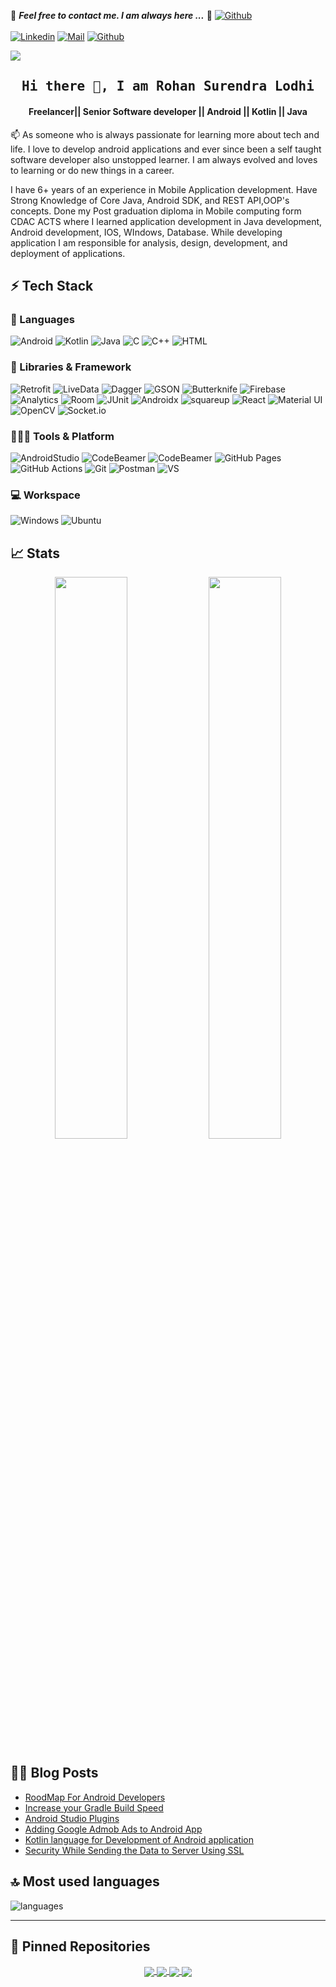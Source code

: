 
📝 ***Feel free to contact me. I am always here ...*** :slightly_smiling_face: [![Github](https://img.shields.io/github/followers/rohan5576?label=Follow%20Me&style=social)](https://github.com/rohan5576)
<br>
<br>
[![Linkedin](https://img.shields.io/badge/LinkedIn-Rohan%20Lodhi-blue?logo=Linkedin&logoColor=blue&labelColor=black)](https://www.linkedin.com/in/rohan-lodhi-b45330b4/)
[![Mail](https://img.shields.io/badge/Gmail-lodhirohan138@gmail.com-blue?logo=Gmail&logoColor=red&labelColor=black)](mailto:lodhirohan138@gmail.com)
[![Github](https://img.shields.io/badge/-rohan5576-black?style=flat&labelColor=black&logo=github&logoColor=white)](https://gitstats.me/rohan5576)

![](https://komarev.com/ghpvc/?username=rohan5576&style=flat)


<h2 align='center'><samp><strong>Hi there 👋, I am Rohan Surendra Lodhi</strong></samp></h2>
<h4> <p  align='center'>Freelancer|| Senior Software developer || Android || Kotlin || Java </p></h4> 

<p align='left'> 📫 As someone who is always passionate for learning more about tech and life. I love to develop android applications and ever since been a self taught software developer also unstopped learner. I am always evolved and loves to  learning or do new things in a career.</p>

 I have 6+ years of an experience in Mobile Application development. Have Strong Knowledge of Core Java, Android SDK, and REST API,OOP's concepts.
 Done my Post graduation diploma in Mobile computing form CDAC ACTS where I learned application development in Java development, Android development, IOS, WIndows, Database. While developing application I am responsible for analysis, design, development, and deployment of applications.

## ⚡ Tech Stack

### 🚀 Languages

![Android](https://img.shields.io/badge/Android-778A35?style=for-the-badge)
![Kotlin](https://img.shields.io/badge/Kotlin-A020F0?style=for-the-badge)
![Java](https://img.shields.io/badge/Java-ED8B00?style=for-the-badge)
![C](https://img.shields.io/badge/C-00599C?style=for-the-badge)
![C++](https://img.shields.io/badge/C%2B%2B-00599C?style=for-the-badge)
![HTML](https://img.shields.io/badge/HTML-E34F26?style=for-the-badge)

### 🧩 Libraries & Framework

![Retrofit](https://img.shields.io/badge/Retrofit-81B62220232A?style=for-the-badge)
![LiveData](https://img.shields.io/badge/LiveData-DAF7A6?style=for-the-badge)
![Dagger](https://img.shields.io/badge/Dagger-0096FF?style=for-the-badge)
![GSON](https://img.shields.io/badge/GSON-20232A?style=for-the-badge)
![Butterknife](https://img.shields.io/badge/Butterknife-FFC300?style=for-the-badge)
![Firebase](https://img.shields.io/badge/Firebase-EFCD5D?style=for-the-badge)
![Analytics](https://img.shields.io/badge/Analytics-2FA046?style=for-the-badge)
![Room](https://img.shields.io/badge/Room-DAF7A6?style=for-the-badge)
![JUnit](https://img.shields.io/badge/Retrofit-JUnit?style=for-the-badge)
![Androidx](https://img.shields.io/badge/Androidx-20232A?style=for-the-badge)
![squareup](https://img.shields.io/badge/Squareup-EFCD5D?style=for-the-badge)
![React](https://img.shields.io/badge/React-20232A?style=for-the-badge)
![Material UI](https://img.shields.io/badge/Material--UI-0081CB?style=for-the-badge)
![OpenCV](https://img.shields.io/badge/OpenCV-27338e?style=for-the-badge)
![Socket.io](https://img.shields.io/badge/Socket.io-010101?&style=for-the-badge)

### 🧑🏻‍💻 Tools & Platform

![AndroidStudio](https://img.shields.io/badge/AndroidStudio-0096FF?style=for-the-badge)
![CodeBeamer](https://img.shields.io/badge/CodeBeamer-F05032?style=for-the-badge&logo=git)
![CodeBeamer](https://img.shields.io/badge/Jira-20232A?style=for-the-badge&logo=git)
![GitHub Pages](https://img.shields.io/badge/GitHub_Pages-100000?style=for-the-badge)
![GitHub Actions](https://img.shields.io/badge/GitHub_Actions-2088FF?style=for-the-badge)
![Git](https://img.shields.io/badge/Git-F05032?style=for-the-badge&logo=git)
![Postman](https://img.shields.io/badge/Postman-FF6C37?style=for-the-badge)
![VS](https://img.shields.io/badge/Visual_Studio-5C2D91?style=for-the-badge)

### 💻 Workspace

![Windows](https://img.shields.io/badge/Windows-0078D6?style=for-the-badge&logo=windows&logoColor=white)
![Ubuntu](https://img.shields.io/badge/Ubuntu-E95420?style=for-the-badge&logo=ubuntu&logoColor=white)

## 📈 Stats

<p align="center">
  <img width="48%" src="https://github-readme-stats.vercel.app/api?username=rohan5576&show_icons=true&hide_border=true&theme=radical" />
  <img width="48%" src="https://github-readme-streak-stats.herokuapp.com/?user=rohan5576&hide_border=true&theme=radical" />
</p>

## ✍🏻 Blog Posts

<!-- BLOG-POST-LIST:START -->
- [RoodMap For Android Developers](https://www.linkedin.com/pulse/android-developer-roadmap-rohan-lodhi)
- [Increase your Gradle Build Speed](https://www.linkedin.com/pulse/increase-your-gradle-build-speed-rohan-lodhi)
- [Android Studio Plugins](https://www.linkedin.com/pulse/android-studioplugins-rohan-lodhi/)
- [Adding Google Admob Ads to Android App](https://www.linkedin.com/pulse/adding-google-admob-ads-android-app-rohan-lodhi)
- [Kotlin language for Development of Android application](https://www.linkedin.com/pulse/article-shows-you-how-use-kotlin-language-development-rohan-lodhi)
- [Security While Sending the Data to Server Using SSL](https://www.linkedin.com/pulse/security-while-sending-data-server-using-sslsecure-sockets-lodhi/)
<!-- BLOG-POST-LIST:END -->

## 🔝 Most used languages

  <img alt="languages" src="https://github-readme-stats.vercel.app/api/top-langs/?username=rohan5576&layout=compact&hide_border=true&theme=radical" />

---

## 📕 Pinned Repositories

<p align="center">
  
<a href="https://github.com/rohan5576/rohan5576">
  <img align="center" src="https://github-readme-stats.vercel.app/api/pin/?username=rohan5576&repo=rohan5576&hide_border=true&theme=radical" />
</a>
  
<a href="https://github.com/rohan5576/MovieViewer">
  <img align="center" src="https://github-readme-stats.vercel.app/api/pin/?username=rohan5576&repo=MovieViewer&hide_border=true&theme=radical" />
</a>
  
<a href="https://github.com/rohan5576/TopMovies">
  <img align="center" src="https://github-readme-stats.vercel.app/api/pin/?username=rohan5576&repo=TopMovies&hide_border=true&theme=radical" />
</a>

 <a href="https://github.com/rohan5576/SongsArtistDetails">
  <img align="center" src="https://github-readme-stats.vercel.app/api/pin/?username=rohan5576&repo=SongsArtistDetails&hide_border=true&theme=radical" />
</a>

</p>      
        
        




